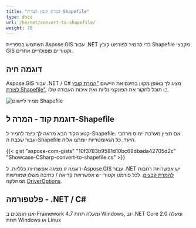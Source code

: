 ```yaml
---
title: "המרת קובץ לצורת Shapefile"
type: docs
url: /he/net/convert-to-shapefile/
weight: 70
---
```


השתמש בספריית Aspose.GIS עבור .NET כדי להמיר לפורמט קובץ Shapefile מקבצי GIS וקטוריים פופולריים אחרים.

## **דוגמה חיה**

Aspose.GIS עבור .NET / C# מציג לך באופן מקוון בחינם את היישום ["המרת קובץ לצורת Shapefile"](https://products.aspose.app/gis/conversion/convert-to-shapefile), בו תוכל לחקור את הפונקציונליות ואת איכות העבודה שלו.

![ ממיר ליישום Shapefile](conversion.png)

## **דוגמת קוד - המרה ל-Shapefile**

קטע הקוד הבא מראה לך כיצד להמיר ל-Shapefile. אם תציין מערכת ייחוס מרחבי עבור שכבת ה-Shapefile היעד, כל הגאומטריות יומרצו אליה. 

{{< gist "aspose-com-gists" "10f3783b9581d10bc69dbada42705d2c" "Showcase-CSharp-convert-to-shapefile.cs" >}}

דוגמה זו מציגה אפשרויות כלליות. ל-Aspose.GIS עבור .NET יש אפשרויות רחבות [להמרת קבצים](https://docs.aspose.com/gis/net/vector-layers/). לכל פורמט וקטורי יש אפשרויות קריאה / כתיבה משלו שמורשות ממחלקה [DriverOptions](https://reference.aspose.com/gis/net/aspose.gis/driveroptions).

## **פלטפורמה - .NET / C#**

אנו תומכים ב-Framework 4.7 ומעלה תחת Windows, וב-.NET Core 2.0 ומעלה תחת Windows או Linux
